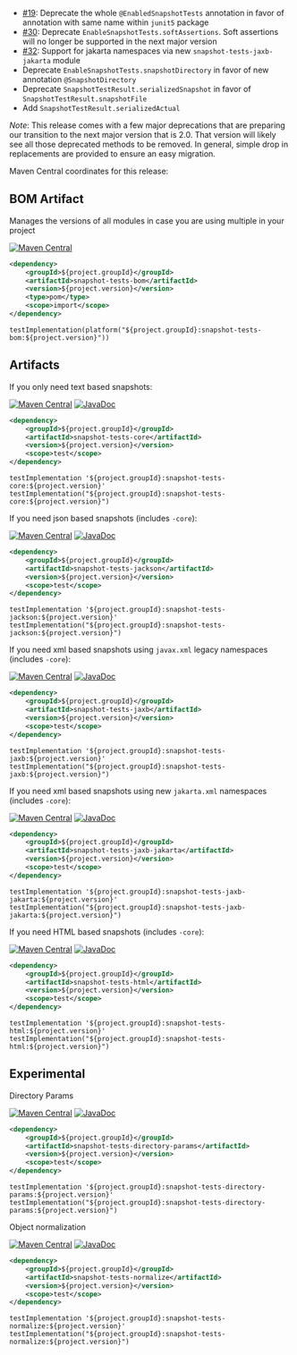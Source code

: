 * [#19](https://github.com/skuzzle/snapshot-tests/issues/19): Deprecate the whole `@EnabledSnapshotTests` annotation in favor of annotation with same name within `junit5` package
* [#30](https://github.com/skuzzle/snapshot-tests/issues/30): Deprecate `EnableSnapshotTests.softAssertions`. Soft assertions will no longer be supported in the next major version
* [#32](https://github.com/skuzzle/snapshot-tests/issues/32): Support for jakarta namespaces via new `snapshot-tests-jaxb-jakarta` module
* Deprecate `EnableSnapshotTests.snapshotDirectory` in favor of new annotation `@SnapshotDirectory`
* Deprecate `SnapshotTestResult.serializedSnapshot` in favor of `SnapshotTestResult.snapshotFile`
* Add `SnapshotTestResult.serializedActual`

_Note_: This release comes with a few major deprecations that are preparing our transition to the next major version 
that is 2.0. That version will likely see all those deprecated methods to be removed. In general, simple drop in 
replacements are provided to ensure an easy migration.

Maven Central coordinates for this release:

## BOM Artifact
Manages the versions of all modules in case you are using multiple in your project

[![Maven Central](https://img.shields.io/static/v1?label=MavenCentral&message=${project.version}&color=blue)](https://search.maven.org/artifact/${project.groupId}/snapshot-tests-bom/${project.version}/jar)

```xml
<dependency>
    <groupId>${project.groupId}</groupId>
    <artifactId>snapshot-tests-bom</artifactId>
    <version>${project.version}</version>
    <type>pom</type>
    <scope>import</scope>
</dependency>
```

```
testImplementation(platform("${project.groupId}:snapshot-tests-bom:${project.version}"))
```

## Artifacts
If you only need text based snapshots:

[![Maven Central](https://img.shields.io/static/v1?label=MavenCentral&message=${project.version}&color=blue)](https://search.maven.org/artifact/${project.groupId}/snapshot-tests-core/${project.version}/jar) [![JavaDoc](https://img.shields.io/static/v1?label=JavaDoc&message=${project.version}&color=orange)](http://www.javadoc.io/doc/${project.groupId}/snapshot-tests-core/${project.version})

```xml
<dependency>
    <groupId>${project.groupId}</groupId>
    <artifactId>snapshot-tests-core</artifactId>
    <version>${project.version}</version>
    <scope>test</scope>
</dependency>
```

```
testImplementation '${project.groupId}:snapshot-tests-core:${project.version}'
testImplementation("${project.groupId}:snapshot-tests-core:${project.version}")
```

If you need json based snapshots (includes `-core`):

[![Maven Central](https://img.shields.io/static/v1?label=MavenCentral&message=${project.version}&color=blue)](https://search.maven.org/artifact/${project.groupId}/snapshot-tests-jackson/${project.version}/jar) [![JavaDoc](https://img.shields.io/static/v1?label=JavaDoc&message=${project.version}&color=orange)](http://www.javadoc.io/doc/${project.groupId}/snapshot-tests-jackson/${project.version})

```xml
<dependency>
    <groupId>${project.groupId}</groupId>
    <artifactId>snapshot-tests-jackson</artifactId>
    <version>${project.version}</version>
    <scope>test</scope>
</dependency>
```

```
testImplementation '${project.groupId}:snapshot-tests-jackson:${project.version}'
testImplementation("${project.groupId}:snapshot-tests-jackson:${project.version}")
```

If you need xml based snapshots using `javax.xml` legacy namespaces (includes `-core`):

[![Maven Central](https://img.shields.io/static/v1?label=MavenCentral&message=${project.version}&color=blue)](https://search.maven.org/artifact/${project.groupId}/snapshot-tests-jaxb/${project.version}/jar) [![JavaDoc](https://img.shields.io/static/v1?label=JavaDoc&message=${project.version}&color=orange)](http://www.javadoc.io/doc/${project.groupId}/snapshot-tests-jaxb/${project.version})

```xml
<dependency>
    <groupId>${project.groupId}</groupId>
    <artifactId>snapshot-tests-jaxb</artifactId>
    <version>${project.version}</version>
    <scope>test</scope>
</dependency>
```

```
testImplementation '${project.groupId}:snapshot-tests-jaxb:${project.version}'
testImplementation("${project.groupId}:snapshot-tests-jaxb:${project.version}")
```

If you need xml based snapshots using new `jakarta.xml` namespaces (includes `-core`):

[![Maven Central](https://img.shields.io/static/v1?label=MavenCentral&message=${project.version}&color=blue)](https://search.maven.org/artifact/${project.groupId}/snapshot-tests-jaxb-jakarta/${project.version}/jar) [![JavaDoc](https://img.shields.io/static/v1?label=JavaDoc&message=${project.version}&color=orange)](http://www.javadoc.io/doc/${project.groupId}/snapshot-tests-jaxb-jakarta/${project.version})

```xml
<dependency>
    <groupId>${project.groupId}</groupId>
    <artifactId>snapshot-tests-jaxb-jakarta</artifactId>
    <version>${project.version}</version>
    <scope>test</scope>
</dependency>
```

```
testImplementation '${project.groupId}:snapshot-tests-jaxb-jakarta:${project.version}'
testImplementation("${project.groupId}:snapshot-tests-jaxb-jakarta:${project.version}")
```

If you need HTML based snapshots (includes `-core`):

[![Maven Central](https://img.shields.io/static/v1?label=MavenCentral&message=${project.version}&color=blue)](https://search.maven.org/artifact/${project.groupId}/snapshot-tests-html/${project.version}/jar) [![JavaDoc](https://img.shields.io/static/v1?label=JavaDoc&message=${project.version}&color=orange)](http://www.javadoc.io/doc/${project.groupId}/snapshot-tests-html/${project.version})

```xml
<dependency>
    <groupId>${project.groupId}</groupId>
    <artifactId>snapshot-tests-html</artifactId>
    <version>${project.version}</version>
    <scope>test</scope>
</dependency>
```

```
testImplementation '${project.groupId}:snapshot-tests-html:${project.version}'
testImplementation("${project.groupId}:snapshot-tests-html:${project.version}")
```

## Experimental
Directory Params

[![Maven Central](https://img.shields.io/static/v1?label=MavenCentral&message=${project.version}&color=blue)](https://search.maven.org/artifact/${project.groupId}/snapshot-tests-directory-params/${project.version}/jar) [![JavaDoc](https://img.shields.io/static/v1?label=JavaDoc&message=${project.version}&color=orange)](http://www.javadoc.io/doc/${project.groupId}/snapshot-tests-directory-params/${project.version})

```xml
<dependency>
    <groupId>${project.groupId}</groupId>
    <artifactId>snapshot-tests-directory-params</artifactId>
    <version>${project.version}</version>
    <scope>test</scope>
</dependency>
```

```
testImplementation '${project.groupId}:snapshot-tests-directory-params:${project.version}'
testImplementation("${project.groupId}:snapshot-tests-directory-params:${project.version}")
```

Object normalization

[![Maven Central](https://img.shields.io/static/v1?label=MavenCentral&message=${project.version}&color=blue)](https://search.maven.org/artifact/${project.groupId}/snapshot-tests-normalize/${project.version}/jar) [![JavaDoc](https://img.shields.io/static/v1?label=JavaDoc&message=${project.version}&color=orange)](http://www.javadoc.io/doc/${project.groupId}/snapshot-tests-normalize/${project.version})

```xml
<dependency>
    <groupId>${project.groupId}</groupId>
    <artifactId>snapshot-tests-normalize</artifactId>
    <version>${project.version}</version>
    <scope>test</scope>
</dependency>
```

```
testImplementation '${project.groupId}:snapshot-tests-normalize:${project.version}'
testImplementation("${project.groupId}:snapshot-tests-normalize:${project.version}")
```